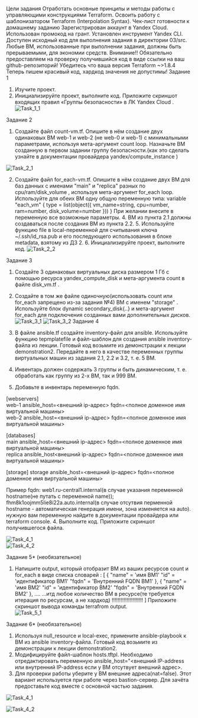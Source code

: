Цели задания
Отработать основные принципы и методы работы с управляющими конструкциями Terraform.
Освоить работу с шаблонизатором Terraform (Interpolation Syntax).
Чек-лист готовности к домашнему заданию
Зарегистрирован аккаунт в Yandex Cloud. Использован промокод на грант.
Установлен инструмент Yandex CLI.
Доступен исходный код для выполнения задания в директории 03/src.
Любые ВМ, использованные при выполнении задания, должны быть прерываемыми, для экономии средств.
Внимание!! Обязательно предоставляем на проверку получившийся код в виде ссылки на ваш github-репозиторий!
Убедитесь что ваша версия Terraform ~>1.8.4 Теперь пишем красивый код, хардкод значения не допустимы!
Задание 1
1. Изучите проект.
2. Инициализируйте проект, выполните код.
Приложите скриншот входящих правил «Группы безопасности» в ЛК Yandex Cloud .
![Task_1_1](./img/1.jpg)

Задание 2

1. Создайте файл count-vm.tf. Опишите в нём создание двух одинаковых ВМ web-1 и web-2 (не web-0 и web-1) с минимальными параметрами, используя мета-аргумент count loop. Назначьте ВМ созданную в первом задании группу безопасности.(как это сделать узнайте в документации провайдера yandex/compute_instance )

![Task_2_1](./img/2.1.jpg)

2. Создайте файл for_each-vm.tf. Опишите в нём создание двух ВМ для баз данных с именами "main" и "replica" разных по cpu/ram/disk_volume , используя мета-аргумент for_each loop. Используйте для обеих ВМ одну общую переменную типа:
variable "each_vm" {
  type = list(object({  vm_name=string, cpu=number, ram=number, disk_volume=number }))
}
При желании внесите в переменную все возможные параметры. 4. ВМ из пункта 2.1 должны создаваться после создания ВМ из пункта 2.2. 5. Используйте функцию file в local-переменной для считывания ключа ~/.ssh/id_rsa.pub и его последующего использования в блоке metadata, взятому из ДЗ 2. 6. Инициализируйте проект, выполните код.
![Task_2_2](./img/2.2.jpg)

Задание 3

1. Создайте 3 одинаковых виртуальных диска размером 1 Гб с помощью ресурса yandex_compute_disk и мета-аргумента count в файле disk_vm.tf .
2. Создайте в том же файле одиночную(использовать count или for_each запрещено из-за задания №4) ВМ c именем "storage" . Используйте блок dynamic secondary_disk{..} и мета-аргумент for_each для подключения созданных вами дополнительных дисков.
![Task_3_1](./img/3.1.jpg)
![Task_3_2](./img/3.2.jpg)
Задание 4

1. В файле ansible.tf создайте inventory-файл для ansible. Используйте функцию tepmplatefile и файл-шаблон для создания ansible inventory-файла из лекции. Готовый код возьмите из демонстрации к лекции demonstration2. Передайте в него в качестве переменных группы виртуальных машин из задания 2.1, 2.2 и 3.2, т. е. 5 ВМ.
2. Инвентарь должен содержать 3 группы и быть динамическим, т. е. обработать как группу из 2-х ВМ, так и 999 ВМ.
3. Добавьте в инвентарь переменную fqdn.
  
  [webservers]  
web-1 ansible_host=<внешний ip-адрес> fqdn=<полное доменное имя виртуальной машины>  
web-2 ansible_host=<внешний ip-адрес> fqdn=<полное доменное имя виртуальной машины>  

[databases]  
main ansible_host=<внешний ip-адрес> fqdn=<полное доменное имя виртуальной машины>  
replica ansible_host<внешний ip-адрес> fqdn=<полное доменное имя виртуальной машины>  

[storage]
storage ansible_host=<внешний ip-адрес> fqdn=<полное доменное имя виртуальной машины>  

Пример fqdn: web1.ru-central1.internal(в случае указания переменной hostname(не путать с переменной name));      fhm8k1oojmm5lie8i22a.auto.internal(в случае отсутвия перменной hostname - автоматическая генерация имени, зона изменяется на auto). нужную вам переменную найдите в документации провайдера или terraform console. 4. Выполните код. Приложите скриншот получившегося файла.   

![Task_4_1](./img/4.1.jpg)  
![Task_4_2](./img/4.2.jpg)  


Задание 5* (необязательное)

1. Напишите output, который отобразит ВМ из ваших ресурсов count и for_each в виде списка словарей :
[
 {
  "name" = 'имя ВМ1'
  "id"   = 'идентификатор ВМ1'
  "fqdn" = 'Внутренний FQDN ВМ1'
 },
 {
  "name" = 'имя ВМ2'
  "id"   = 'идентификатор ВМ2'
  "fqdn" = 'Внутренний FQDN ВМ2'
 },
 ....
...итд любое количество ВМ в ресурсе(те требуется итерация по ресурсам, а не хардкод) !!!!!!!!!!!!!!!!!!!!!
]
Приложите скриншот вывода команды terrafrom output.  
![Task_5_1](./img/5.1.jpg)     


Задание 6* (необязательное)

1. Используя null_resource и local-exec, примените ansible-playbook к ВМ из ansible inventory-файла. Готовый код возьмите из демонстрации к лекции demonstration2.
2. Модифицируйте файл-шаблон hosts.tftpl. Необходимо отредактировать переменную ansible_host="<внешний IP-address или внутренний IP-address если у ВМ отсутвует внешний адрес>.
3. Для проверки работы уберите у ВМ внешние адреса(nat=false). Этот вариант используется при работе через bastion-сервер. Для зачёта предоставьте код вместе с основной частью задания.

![Task_4_1](./img/4.1.jpg)    

![Task_4_2](./img/4.2.jpg)  